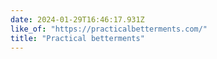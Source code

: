 ```yaml
---
date: 2024-01-29T16:46:17.931Z
like_of: "https://practicalbetterments.com/"
title: "Practical betterments"
---
```

